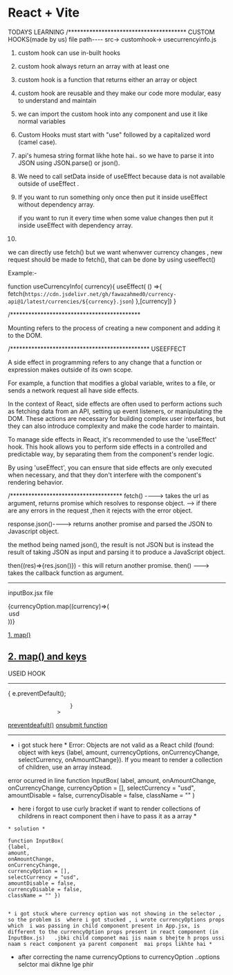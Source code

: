 # React + Vite
TODAYS LEARNING
/***************************************
CUSTOM HOOKS(made by us)
file path----
src-> customhook-> usecurrencyinfo.js


1. custom hook can use in-built hooks

2.  custom hook always return an array with at least one

3. custom hook  is a function that returns either an array or object

4. custom hook  are reusable and they make our code more modular, easy to understand and maintain

5. we can import the custom hook into any component and use it like normal variables

6. Custom Hooks must start with "use" followed by a capitalized word (camel  case).

7. api's humesa string format likhe hote hai.. so we have to parse it into JSON using JSON.parse() or json().

8. We need to call setData inside of useEffect because data is not available outside of useEffect .

9. If you want to run something only once then put it inside useEffect without dependency array.
  
   if you want to run it every time when some value changes then put it inside useEffect with dependency array.
10. 
we can directly use fetch() but we want whenwver currency  changes , new request should be made to fetch(), that can be done by using useeffect()

Example:-

function useCurrencyInfo( currency){
   useEffect( () =>{
    fetch(`https://cdn.jsdelivr.net/gh/fawazahmed0/currency-api@1/latest/currencies/${currency}.json`)
    },[currency])
}


/*******************************************



Mounting refers to the process of creating a new component and adding it to the DOM.



/**********************************************
USEEFFECT

A side effect in programming refers to any change that a function or expression makes outside of its own scope.

For example, a function that modifies a global variable, writes to a file, or sends a network request all have side effects. 

In the context of React, side effects are often used to perform actions such as fetching data from an API, setting up event listeners, or manipulating the DOM. These actions are necessary for building complex user interfaces, but they can also introduce complexity and make the code harder to maintain.

To manage side effects in React, it's recommended to use the 'useEffect' hook. This hook allows you to perform side effects in a controlled and predictable way, by separating them from the component's render logic. 

By using 'useEffect', you can ensure that side effects are only executed when necessary, and that they don't interfere with the component's rendering behavior.



 
/*************************************
fetch() ----> takes the url  as argument, returns promise which resolves to response object.
           --> if there are any errors in the request ,then it rejects with the error object.

response.json()----> returns another promise and parsed the JSON to Javascript object.


the method being named json(), the result is not JSON but is instead the result of taking JSON as input and parsing it to produce a JavaScript object.


then((res)=>{res.json()})  - this will return another promise.
then() ---> takes the callback function as argument.

-------------------------------------------------------
 inputBox.jsx file

  {currencyOption.map((currency)=>(<option key={currency} value="usd">
                    usd
                   </option>))}

   [1. map()](https://www.w3schools.com/react/react_es6_array_methods.asp)  
   
   [ 2. map() and keys](https://legacy.reactjs.org/docs/lists-and-keys.html)   
--------------------------------------------------------
USEID HOOK





--------------------------------------------------------
<form
                        onSubmit={(e) => {
                            e.preventDefault();
                           
                        }
                    >
[preventdeafult()](https://www.w3schools.com/jsref/event_preventdefault.asp)
[onsubmit function](https://www.w3schools.com/tags/ev_onsubmit.asp)

--------------------------------------------------------


* i got stuck here  * 
Error: Objects are not valid as a React child (found: object with keys {label, amount, currencyOptions, onCurrencyChange, selectCurrency, onAmountChange}). If you meant to render a collection of children, use an array instead.

 error ocurred in line
 function InputBox(
    label,
    amount,
    onAmountChange,
    onCurrencyChange,
    currencyOption = [],
    selectCurrency = "usd",
    amountDisable = false,
    currencyDisable = false,
    className = "" )


   * here i forgot to use curly bracket 
    if want to render collections of childrens in react component then i have to pass it as a array *

    * solution *

    function InputBox(
    {label,
    amount,
    onAmountChange,
    onCurrencyChange,
    currencyOption = [],
    selectCurrency = "usd",
    amountDisable = false,
    currencyDisable = false,
    className = "" })


    * i got stuck where currency option was not showing in the selector , so the problem is  where i got stucked , i wrote currencyOptions props which  i was passing in child component present in App.jsx, is different to the currencyOption props present in react component (in InputBox.js)   .jbki child componet mai jis naam s bhejte h props ussi naam s react component ya parent component  mai props likhte hai *  

   * after correcting the name  currencyOptions to currencyOption ..options selctor mai dikhne lge phir